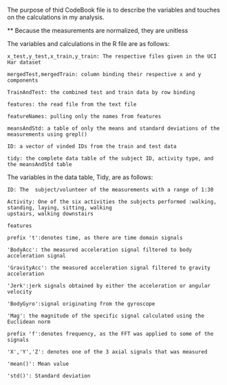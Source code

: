 The purpose of thid CodeBook file is to describe the variables and touches on the calculations
in my analysis.

** Because the measurements are normalized, they are unitless

The variables and calculations in the R file are as follows:

	x_test,y_test,x_train,y_train: The respective files given in the UCI Har dataset

	mergedTest,mergedTrain: column binding their respective x and y components

	TrainAndTest: the combined test and train data by row binding
	
	features: the read file from the text file
	
	featureNames: pulling only the names from features
	
	meansAndStd: a table of only the means and standard deviations of the measurements using grepl()
	
	ID: a vector of vinded IDs from the train and test data

	tidy: the complete data table of the subject ID, activity type, and the meansAndStd table

The variables in the data table, Tidy, are as follows:

	ID: The  subject/volunteer of the measurements with a range of 1:30

	Activity: One of the six activities the subjects performed :walking, standing, laying, sitting, walking
	upstairs, walking downstairs

	features

	prefix 't':denotes time, as there are time domain signals

	'BodyAcc': the measured acceleration signal filtered to body acceleration signal

	'GravityAcc': the measured acceleration signal filtered to gravity acceleration

	'Jerk':jerk signals obtained by either the acceleration or angular velocity

	'BodyGyro':signal originating from the gyroscope

	'Mag': the magnitude of the specific signal calculated using the Euclidean norm

	prefix 'f':denotes frequency, as the FFT was applied to some of the signals

	'X','Y','Z': denotes one of the 3 axial signals that was measured

	'mean()': Mean value

	'std()': Standard deviation
